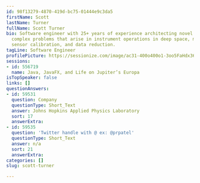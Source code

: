 ```yaml
---
id: 98f13279-4870-419d-bc75-01444e9c3da5
firstName: Scott
lastName: Turner
fullName: Scott Turner
bio: Software engineer with 25+ years of experience architecting novel solutions to
  complex problems that arise in instrument operations in deep space, mission planning,
  sensor calibration, and data reduction.
tagLine: Software Engineer
profilePicture: https://sessionize.com/image/ac31-400o400o1-3oo5FaHdx36T98RgE2zrE7.jpg
sessions:
- id: 556719
  name: Java, JavaFX, and Life on Jupiter’s Europa
isTopSpeaker: false
links: []
questionAnswers:
- id: 59531
  question: Company
  questionType: Short_Text
  answer: Johns Hopkins Applied Physics Laboratory
  sort: 17
  answerExtra: 
- id: 59535
  question: 'Twitter handle with @ ex: @prpatel'
  questionType: Short_Text
  answer: n/a
  sort: 21
  answerExtra: 
categories: []
slug: scott-turner

---
```


